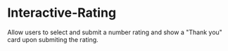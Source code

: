# Interactive-Rating
Allow users to select and submit a number rating and show a "Thank you" card upon submiting the rating. 
